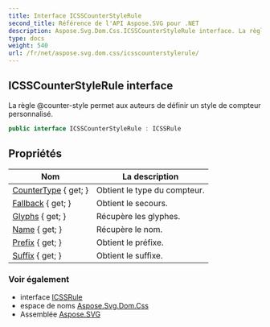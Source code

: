 ```yaml
---
title: Interface ICSSCounterStyleRule
second_title: Référence de l'API Aspose.SVG pour .NET
description: Aspose.Svg.Dom.Css.ICSSCounterStyleRule interface. La règle counterstyle permet aux auteurs de définir un style de compteur personnalisé.
type: docs
weight: 540
url: /fr/net/aspose.svg.dom.css/icsscounterstylerule/
---
```

## ICSSCounterStyleRule interface

La règle @counter-style permet aux auteurs de définir un style de compteur personnalisé.

```csharp
public interface ICSSCounterStyleRule : ICSSRule
```

## Propriétés

| Nom | La description |
| --- | --- |
| [CounterType](../../aspose.svg.dom.css/icsscounterstylerule/countertype/) { get; } | Obtient le type du compteur. |
| [Fallback](../../aspose.svg.dom.css/icsscounterstylerule/fallback/) { get; } | Obtient le secours. |
| [Glyphs](../../aspose.svg.dom.css/icsscounterstylerule/glyphs/) { get; } | Récupère les glyphes. |
| [Name](../../aspose.svg.dom.css/icsscounterstylerule/name/) { get; } | Récupère le nom. |
| [Prefix](../../aspose.svg.dom.css/icsscounterstylerule/prefix/) { get; } | Obtient le préfixe. |
| [Suffix](../../aspose.svg.dom.css/icsscounterstylerule/suffix/) { get; } | Obtient le suffixe. |

### Voir également

* interface [ICSSRule](../icssrule/)
* espace de noms [Aspose.Svg.Dom.Css](../../aspose.svg.dom.css/)
* Assemblée [Aspose.SVG](../../)


